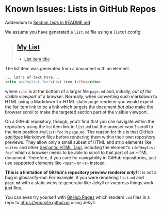 # Known Issues: Lists in GitHub Repos

[doc-readme-lists]: ../README.md#lists
[gfm-sanitize]: https://github.github.com/gfm/#what-is-github-flavored-markdown-
[gh-pages]: https://pages.github.com/
[html-sem-tags]: https://www.w3schools.com/html/html5_semantic_elements
[2]: <>

Addendum to [Section *Lists* in README.md][doc-readme-lists]

We assume you have generated a `list.md` file using a `listOf` config:

> ## [My List](#my-list)
>
> *   [List item title][2]

The list item was generated from a document with an element

```md
... lot's of text here...
<cite id="mylist-foo">List item title</cite>
```

where `cite` is at the bottom of a larger file `page.md` and, initially, *out of the visible viewport* of a browser.
Normally, when converting such markdown to HTML using a Markdown-to-HTML static page renderer you would expect the list item link to be a link which targets the document *but also* make the browser scroll to make the targeted section part of the visible viewport.

On a GitHub repository, though, you'll find that you can navigate within the repository using the list item link in `list.md` but the browser *won't* scroll to the item position `#mylist-foo` in `page.md`. The reason for this is that GitHub *[sanitizes][gfm-sanitize]* Markdown files before rendering them within their own repository previews. They allow only a small subset of HTML and strip elements like `<cite>` and other [Semantic HTML Tags][html-sem-tags] including the element's `id="#mylist-foo"` which a browser needs to be able to scroll to that part of an HTML document. Therefore, if you care for navigability in GitHub repositories, just use supported elements like `<span>` or `<a>` instead.

**This is a limitation of GitHub's repository preview renderer *only*!** It is not a bug in glossarify-md. For example, if you were rendering `list.md` and `page.md` with a static website generator like Jekyll or vuepress things work just fine.

You can even try yourself with [GitHub Pages][gh-pages] which renders `.md` files in a repo to https://yoursite.github.io using Jekyll.
